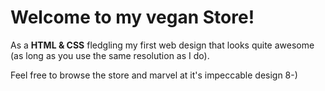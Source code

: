 # Welcome to my vegan Store!

As a **HTML & CSS** fledgling my first web design that looks quite awesome (as long as you use the same resolution as I do).

Feel free to browse the store and marvel at it's impeccable design 8-)
